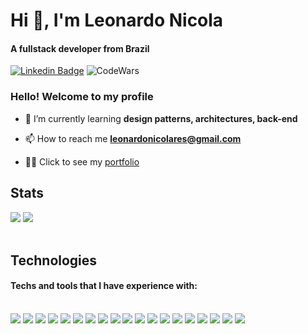 <h1>Hi 👋, I'm Leonardo Nicola</h1>
<h4>A fullstack developer from Brazil</h4>

[![Linkedin Badge](https://img.shields.io/badge/-LinkedIn-5658dd?style=flat-square&logo=Linkedin&logoColor=white&link=https://www.linkedin.com/in/leonardonicola/)](https://www.linkedin.com/in/leonardonicola/) 
![CodeWars](https://www.codewars.com/users/leonardonicola/badges/micro)

  ### Hello! Welcome to my profile

- 🌱 I’m currently learning **design patterns, architectures, back-end**

- 📫 How to reach me **leonardonicolares@gmail.com**

- 👨‍💻 Click to see my [portfolio](https://leodev.vercel.app/)

## Stats
<div>
  <img src="https://github-readme-stats.vercel.app/api?username=leonardonicola&count_private=true&show_icons=true&theme=radical&custom_title=My%20stats"/>
  <img src="https://github-readme-stats.vercel.app/api/top-langs/?username=leonardonicola&layout=compact&langs_count=5&theme=radical&custom_title=Most%20used%20techs"/>
</div>
  


<br/>

## Technologies
#### Techs and tools that I have experience with:

<div style="display: inline_block"><br>
  <img src="https://img.shields.io/badge/TypeScript-5658dd?style=flat-square&logo=TypeScript&logoColor=white"/>
  <img src="https://img.shields.io/badge/Javascript-5658dd?style=flat-square&logo=Javascript&logoColor=white"/>
  <img src="https://img.shields.io/badge/Vue.js-5658dd?style=flat-square&logo=Vue.js&logoColor=white"/>
  <img src="https://img.shields.io/badge/Nuxt.js-5658dd?style=flat-square&logo=Nuxt.js&logoColor=white"/>
  <img src="https://img.shields.io/badge/Tailwind%20CSS-5658dd?style=flat-square&logo=TailwindCSS&logoColor=white"/>
  <img src="https://img.shields.io/badge/Quasar-5658dd?style=flat-square&logo=Quasar&logoColor=white"/>
  <img src="https://img.shields.io/badge/Cypress-5658dd?style=flat-square&logo=Cypress&logoColor=white"/>
  <img src="https://img.shields.io/badge/Vitest-5658dd?style=flat-square&logo=Vitest&logoColor=white"/>
  <img src="https://img.shields.io/badge/Jest-5658dd?style=flat-square&logo=Jest&logoColor=white"/>
  <img src="https://img.shields.io/badge/Vue%20Test%20Utils-5658dd?style=flat-square&logo=Vue.js&logoColor=white"/>
  <img src="https://img.shields.io/badge/Testing%20Library-5658dd?style=flat-square&logo=TestingLibrary&logoColor=white"/>
  <img src="https://img.shields.io/badge/Docker-5658dd?style=flat-square&logo=Docker&logoColor=white"/>
  <img src="https://img.shields.io/badge/Express-5658dd?style=flat-square&logo=Express&logoColor=white"/>
  <img src="https://img.shields.io/badge/PostgreSQL-5658dd?style=flat-square&logo=PostgreSQL&logoColor=white"/>
  <img src="https://img.shields.io/badge/Prisma-5658dd?style=flat-square&logo=Prisma&logoColor=white"/>
  <img src="https://img.shields.io/badge/Nestjs-5658dd?style=flat-square&logo=Nestjs&logoColor=white"/>
  <img src="https://img.shields.io/badge/Nginx-5658dd?style=flat-square&logo=Nginx&logoColor=white"/>
  <img src="https://img.shields.io/badge/AWS-5658dd?style=flat-square&logo=Amazon-AWS&logoColor=white"/>
  <img src="https://img.shields.io/badge/Rust-5658dd?style=flat-square&logo=Rust&logoColor=white"
</div>
